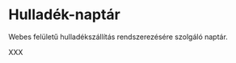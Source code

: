 Hulladék-naptár
===============

Webes felületű hulladékszállítás rendszerezésére szolgáló naptár.

XXX
